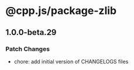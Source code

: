 # @cpp.js/package-zlib

## 1.0.0-beta.29

### Patch Changes

- chore: add initial version of CHANGELOGS files

